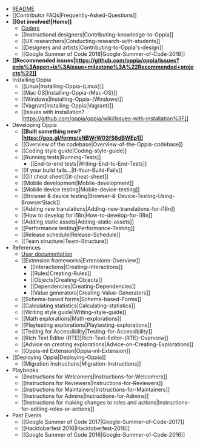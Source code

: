   * [README](https://github.com/oppia/oppia/blob/develop/README.md#oppia)
  * [[Contributor FAQs|Frequently-Asked-Questions]]
  * **[[Get involved!|Home]]**
    * [Coders](https://github.com/oppia/oppia/wiki/Contributing-code-to-Oppia#setting-things-up)
    * [[Instructional designers|Contributing-knowledge-to-Oppia]]
    * [[UX researchers|Conducting-research-with-students]]
    * [[Designers and artists|Contributing-to-Oppia's-design]]
    * [[Google Summer of Code 2018|Google-Summer-of-Code-2018]]
  * **[[Recommended issues|https://github.com/oppia/oppia/issues?q=is%3Aopen+is%3Aissue+milestone%3A%22Recommended+projects%22]]**
  * Installing Oppia
    * [[Linux|Installing-Oppia-(Linux)]]
    * [[Mac OS|Installing-Oppia-(Mac-OS)]]
    * [[Windows|Installing-Oppia-(Windows)]]
    * [[Vagrant|Installing-Oppia(Vagrant)]]
    * [[Issues with installation?|https://github.com/oppia/oppia/wiki/Issues-with-installation%3F]]
  * Developing Oppia
    * **[[Built something new?|https://goo.gl/forms/sNBWrW03fS6dBWEp1]]**
    * [[Overview of the codebase|Overview-of-the-Oppia-codebase]]
    * [[Coding style guide|Coding-style-guide]]
    * [[Running tests|Running-Tests]]
      * [[End-to-end tests|Writing-End-to-End-Tests]]
    * [[If your build fails...|If-Your-Build-Fails]]
    * [[Git cheat sheet|Git-cheat-sheet]]
    * [[Mobile development|Mobile-development]]
    * [[Mobile device testing|Mobile-device-testing]]
    * [[Browser & device testing|Browser-&-Device-Testing-Using-BrowserStack]]
    * [[Adding new translations|Adding-new-translations-for-i18n]]
    * [[How to develop for i18n|How-to-develop-for-i18n]]
    * [[Adding static assets|Adding-static-assets]]
    * [[Performance testing|Performance-Testing]]
    * [[Release schedule|Release-Schedule]]
    * [[Team structure|Team-Structure]]
  * References
    * [User documentation](https://oppia.github.io/)
    * [[Extension frameworks|Extensions-Overview]]
      * [[Interactions|Creating-Interactions]]
      * [[Rules|Creating-Rules]]
      * [[Objects|Creating-Objects]]
      * [[Dependencies|Creating-Dependencies]]
      * [[Value generators|Creating-Value-Generators]]
    * [[Schema-based forms|Schema-based-Forms]]
    * [[Calculating statistics|Calculating-statistics]]
    * [[Writing style guide|Writing-style-guide]]
    * [[Math explorations|Math-explorations]]
    * [[Playtesting explorations|Playtesting-explorations]]
    * [[Testing for Accessibility|Testing-for-Accessibility]]
    * [[Rich Text Editor (RTE)|Rich-Text-Editor-(RTE)-Overview]]
    * [[Advice on creating explorations|Advice-on-Creating-Explorations]]
    * [[Oppia-ml Extension|Oppia-ml-Extension]]
  * [[Deploying Oppia|Deploying-Oppia]]
    * [[Migration Instructions|Migration-Instructions]]
  * Playbooks
    * [[Instructions for Welcomers|Instructions-for-Welcomers]]
    * [[Instructions for Reviewers|Instructions-for-Reviewers]]
    * [[Instructions for Maintainers|Instructions-for-Maintainers]]
    * [[Instructions for Admins|Instructions-for-Admins]]
    * [[Instructions for making changes to roles and actions|Instructions-for-editing-roles-or-actions]]
  * Past Events
    * [[Google Summer of Code 2017|Google-Summer-of-Code-2017]]
    * [[Hacktoberfest 2016|Hacktoberfest-2016]]
    * [[Google Summer of Code 2016|Google-Summer-of-Code-2016]]
